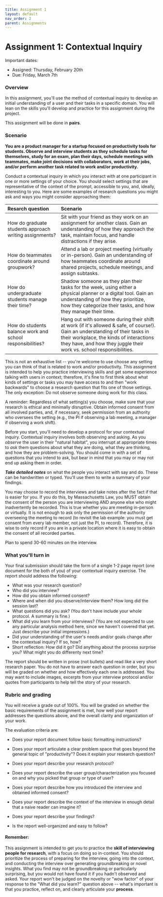 ```yaml
---
title: Assignment 1
layout: default
nav_order: 2
parent: Assignments
---
```


# Assignment 1: Contextual Inquiry

Important dates:

- Assigned: Thursday, February 20th
- Due: Friday, March 7th

### Overview

In this assignment, you'll use the method of contextual inquiry to develop an initial understanding of a user and their tasks in a specific domain. You will lean on the skills you'll develop and practice for this assignment during the project.

This assignment will be done in **pairs**.

### Scenario

**You are a product manager for a startup focused on productivity tools for students. Observe and interview students as they schedule tasks for themselves, study for an exam, plan their days, schedule meetings with teammates, make joint decisions with collaborators, work at their jobs, and/or perform another task related to work and/or productivity.**

Conduct a contextual inquiry in which you interact with at one participant in one or more settings of your choice. You should select settings that are representative of the context of the prompt, accessible to you, and, ideally, interesting to you. Here are some examples of research questions you might ask and ways you might consider approaching them:

| Resarch question                                          | Scenario                                                                                                                                                                                                                                         |
| :-------------------------------------------------------- | :----------------------------------------------------------------------------------------------------------------------------------------------------------------------------------------------------------------------------------------------- |
| How do graduate students approach writing assignments?    | Sit with your friend as they work on an assignment for another class. Gain an understanding of how they approach the task, maintain focus, and handle distractions if they arise.                                                                |
| How do teammates coordinate around groupwork?             | Attend a lab or project meeting (virtually or in-person). Gain an understanding of how teammates coordinate around shared projects, schedule meetings, and assign subtasks.                                                                      |
| How do undergraduate students manage their time?          | Shadow someone as they plan their tasks for the week, using either a physical planner or a digital tool. Gain an understanding of how they prioritize, how they categorize their tasks, and how they manage their time.                          |
| How do students balance work and school responsibilities? | Hang out with someone during their shift at work (if it's allowed & safe, of course!). Gain an understanding of their tasks in their workplace, the kinds of interactions they have, and how they juggle their work vs. school responsibilities. |

This is not an exhaustive list -- you're welcome to use choose any setting you can think of that is related to work and/or productivity. This assignment is intended to help you practice interviewing skills and get some experience talking with users in context; therefore, it's fine to first think about what kinds of settings or tasks you may have access to and then "work backwards" to choose a research question that fits one of those settings. The only exception: Do not observe someone doing work for _this_ class.

A reminder: Regardless of what setting(s) you choose, make sure that your research is ethical and minimally disruptive. Obtain informed consent from all involved parties, and, if necessary, seek permission from an authority who oversees the setting (e.g., the PI if observing a lab meeting, a manager if observing a work shift).

Before you start, you'll need to develop a protocol for your contextual inquiry. Contextual inquiry involves both observing and asking. As you _observe_ the user in their "natural habitat", you interrupt at appropriate times to _ask_ them questions about what they are doing, what they are thinking, and how they are problem-solving. You should come in with a set of questions that you intend to ask, but bear in mind that you may or may not end up asking them in order.

**_Take detailed notes_** on what the people you interact with say and do. These can be handwritten or typed. You'll use them to write a summary of your findings.

You may choose to record the interviews and take notes after the fact if that is easier for you. If you do this, by Massachusetts Law, you MUST obtain the consent of the person you are interviewing AND anyone else who might inadvertently be recorded. This is true whether you are meeting in-person or virtually. It is not enough to ask only the permission of the authority overseeing the meeting to record (to revisit the lab example: you must get consent from every lab member, not just the PI, to record). Therefore, it is wise to only record if you are in a private location where it is easy to obtain the consent of all recorded parties.

Plan to spend 30-60 minutes on the interview.

### What you'll turn in

Your final submission should take the form of a single 1-2 page report (one document for the both of you) of your contextual inquiry exercise. The report should address the following:

- What was your research question?
- Who did you interview?
- How did you obtain informed consent?
- Where and when did you observe/interview them? How long did the session last?
- What questions did you ask? (You don't have include your whole protocol. A summary is fine.)
- What did you learn from your interviews? (You are not expected to use any particular analysis method here, since we haven't covered that yet. Just describe your initial impressions.)
- Did your understanding of the user's needs and/or goals change after the contextual inquiry? If so, how?
- Short reflection: How did it go? Did anything about the process surprise you? What might you do differenty next time?

The report should be written in prose (not bullets) and read like a very short research paper. You do not have to answer each question in order, but you will be graded on whether and how effectively each one is addressed. You may want to include images, excerpts from your interview protocol and/or quotes from participants to help tell the story of your research.

### Rubric and grading

You will receive a grade out of 100%. You will be graded on whether the basic requirements of the assignment is met, how well your report addresses the questions above, and the overall clarity and organization of your work.

The evaluation criteria are:

- Does your report document follow basic formatting instructions?
- Does your report articulate a clear problem space that goes beyond the general topic of "productivity"? Does it explain your research question?
- Does your report describe your research protocol?
- Does your report describe the user group/characterization you focused on and why you picked that group or type of user?
- Does your report describe how you introduced the interview and obtained informed consent?
- Does your report describe the context of the interview in enough detail that a naive reader can imagine it?

- Does your report describe your findings?
- Is the report well-organized and easy to follow?

#### Remember:

This assignment is intended to get you to practice the **skill of interviewing people for research**, with a focus on doing so in-context. You should prioritize the process of preparing for the interview, going into the context, and conducting the interview over generating groundbreaking or novel insights. What you find may not be groundbreaking or particularly surprising, but you would not have found it if you hadn't observed and asked. Your report won't be judged on the novelty or "wow factor" of your response to the "What did you learn?" question above -- what's important is that you practice, reflect on, and clearly articulate your **process**.

